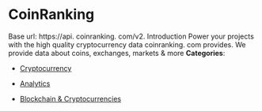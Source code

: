 # CoinRanking


Base url: https://api. coinranking. com/v2. Introduction Power your projects with the high quality cryptocurrency data coinranking. com provides.  We provide data about coins, exchanges, markets & more
**Categories**:

- [Cryptocurrency](https://github/awesome-apis/awesome-apis#cryptocurrency)

- [Analytics](https://github/awesome-apis/awesome-apis#analytics)

- [Blockchain & Cryptocurrencies](https://github/awesome-apis/awesome-apis#blockchain-and-cryptocurrencies)



